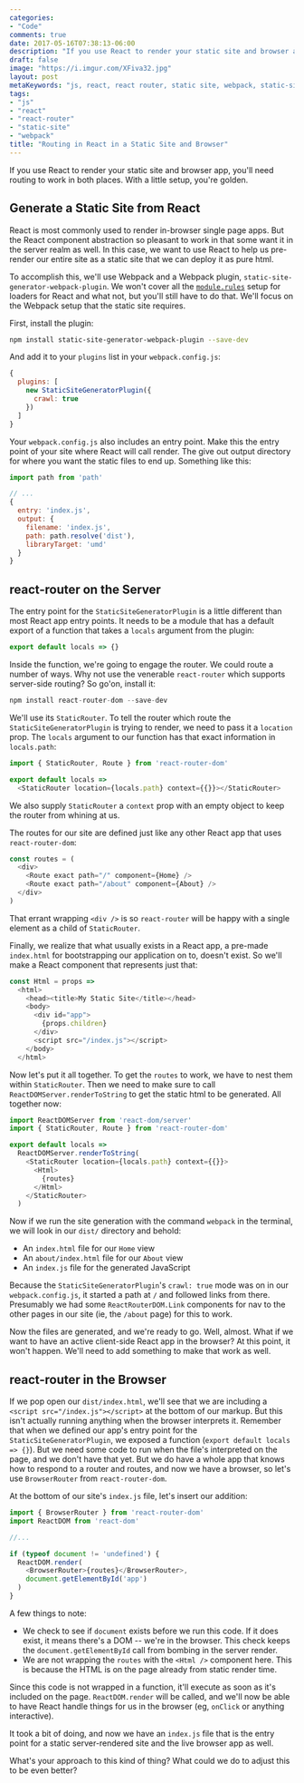 ```yaml
---
categories:
- "Code"
comments: true
date: 2017-05-16T07:38:13-06:00
description: "If you use React to render your static site and browser app, you'll need routing to work in both places."
draft: false
image: "https://i.imgur.com/XFiva32.jpg"
layout: post
metaKeywords: "js, react, react router, static site, webpack, static-site-generator-webpack-plugin"
tags:
- "js"
- "react"
- "react-router"
- "static-site"
- "webpack"
title: "Routing in React in a Static Site and Browser"
---
```


If you use React to render your static site and browser app, you'll need routing to work in both places.  With a little setup, you're golden.

<!--more-->

## Generate a Static Site from React

React is most commonly used to render in-browser single page apps.  But the React component abstraction so pleasant to work in that some want it in the server realm as well.  In this case, we want to use React to help us pre-render our entire site as a static site that we can deploy it as pure html.

To accomplish this, we'll use Webpack and a Webpack plugin, `static-site-generator-webpack-plugin`.  We won't cover all the [`module.rules`](https://webpack.js.org/configuration/module/) setup for loaders for React and what not, but you'll still have to do that.  We'll focus on the Webpack setup that the static site requires.

First, install the plugin:

```bash
npm install static-site-generator-webpack-plugin --save-dev
```

And add it to your `plugins` list in your `webpack.config.js`:

```js
{
  plugins: [
    new StaticSiteGeneratorPlugin({
      crawl: true
    })
  ]
}
```

Your `webpack.config.js` also includes an entry point.  Make this the entry point of your site where React will call render.  The give out output directory for where you want the static files to end up. Something like this:

```js
import path from 'path'

// ...
{
  entry: 'index.js',
  output: {
    filename: 'index.js',
    path: path.resolve('dist'),
    libraryTarget: 'umd'
  }
}
```

## react-router on the Server

The entry point for the `StaticSiteGeneratorPlugin` is a little different than most React app entry points.  It needs to be a module that has a default export of a function that takes a `locals` argument from the plugin:

```js
export default locals => {}
```

Inside the function, we're going to engage the router.  We could route a number of ways.  Why not use the venerable `react-router` which supports server-side routing?  So go'on, install it:

```js
npm install react-router-dom --save-dev
```

We'll use its `StaticRouter`.  To tell the router which route the `StaticSiteGeneratorPlugin` is trying to render, we need to pass it a `location` prop.  The `locals` argument to our function has that exact information in `locals.path`:

```js
import { StaticRouter, Route } from 'react-router-dom'

export default locals =>
  <StaticRouter location={locals.path} context={{}}></StaticRouter>
```

We also supply `StaticRouter` a `context` prop with an empty object to keep the router from whining at us.

The routes for our site are defined just like any other React app that uses `react-router-dom`:

```js
const routes = (
  <div>
    <Route exact path="/" component={Home} />
    <Route exact path="/about" component={About} />
  </div>
)
```

That errant wrapping `<div />` is so `react-router` will be happy with a single element as a child of `StaticRouter`.

Finally, we realize that what usually exists in a React app, a pre-made `index.html` for bootstrapping our application on to, doesn't exist.  So we'll make a React component that represents just that:

```js
const Html = props =>
  <html>
    <head><title>My Static Site</title></head>
    <body>
      <div id="app">
        {props.children}
      </div>
      <script src="/index.js"></script>
    </body> 
  </html>
```

Now let's put it all together.  To get the `routes` to work, we have to nest them within `StaticRouter`.  Then we need to make sure to call `ReactDOMServer.renderToString` to get the static html to be generated.  All together now:

```js
import ReactDOMServer from 'react-dom/server'
import { StaticRouter, Route } from 'react-router-dom'

export default locals =>
  ReactDOMServer.renderToString(
    <StaticRouter location={locals.path} context={{}}>
      <Html>
        {routes}
      </Html>
    </StaticRouter>
  )
```

Now if we run the site generation with the command `webpack` in the terminal, we will look in our `dist/` directory and behold:

- An `index.html` file for our `Home` view
- An `about/index.html` file for our `About` view 
- An `index.js` file for the generated JavaScript

Because the `StaticSiteGeneratorPlugin`'s `crawl: true` mode was on in our `webpack.config.js`, it started a path at `/` and followed links from there.  Presumably we had some `ReactRouterDOM.Link` components for nav to the other pages in our site (ie, the `/about` page) for this to work.

Now the files are generated, and we're ready to go.  Well, almost.  What if we want to have an active client-side React app in the browser?  At this point, it won't happen. We'll need to add something to make that work as well.

## react-router in the Browser

If we pop open our `dist/index.html`, we'll see that we are including a `<script src="/index.js"></script>` at the bottom of our markup.  But this isn't actually running anything when the browser interprets it.  Remember that when we defined our app's entry point for the `StaticSiteGeneratorPlugin`, we exposed a function (`export default locals => {}`).  But we need some code to run when the file's interpreted on the page, and we don't have that yet.  But we do have a whole app that knows how to respond to a router and routes, and now we have a browser, so let's use `BrowserRouter` from `react-router-dom`.

At the bottom of our site's `index.js` file, let's insert our addition:

```js
import { BrowserRouter } from 'react-router-dom'
import ReactDOM from 'react-dom'

//...

if (typeof document != 'undefined') {
  ReactDOM.render(
    <BrowserRouter>{routes}</BrowserRouter>,
    document.getElementById('app')
  )
}
```

A few things to note:

- We check to see if `document` exists before we run this code.  If it does exist, it means there's a DOM -- we're in the browser.  This check keeps the `document.getElementById` call from bombing in the server render.
- We are not wrapping the `routes` with the `<Html />` component here.  This is because the HTML is on the page already from static render time.

Since this code is not wrapped in a function, it'll execute as soon as it's included on the page.  `ReactDOM.render` will be called, and we'll now be able to have React handle things for us in the browser (eg, `onClick` or anything interactive).

It took a bit of doing, and now we have an `index.js` file that is the entry point for a static server-rendered site and the live browser app as well.  

What's your approach to this kind of thing?  What could we do to adjust this to be even better?
